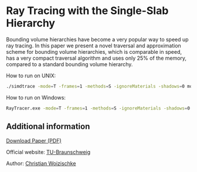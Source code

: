 # Ray Tracing with the Single-Slab Hierarchy

Bounding volume hierarchies have become a very popular way to speed up ray tracing. In this paper we present a novel traversal and approximation scheme for bounding volume hierarchies, which is comparable in speed, has a very compact traversal algorithm and uses only 25% of the memory, compared to a standard bounding volume hierarchy.

How to run on UNIX:
```sh
./simdtrace -mode=T -frames=1 -methods=S -ignoreMaterials -shadows=0 models/cow.obj
```

How to run on Windows:
```sh
RayTracer.exe -mode=T -frames=1 -methods=S -ignoreMaterials -shadows=0 models/cow.obj
```

Additional information
---

[Download Paper (PDF)](https://woizischke.com/ray-tracing-single-slab-hierarchy.pdf)

Official website: [TU-Braunschweig](https://graphics.tu-bs.de/publications/Eisemann08SSH)

Author: [Christian Woizischke](https://woizischke.com)